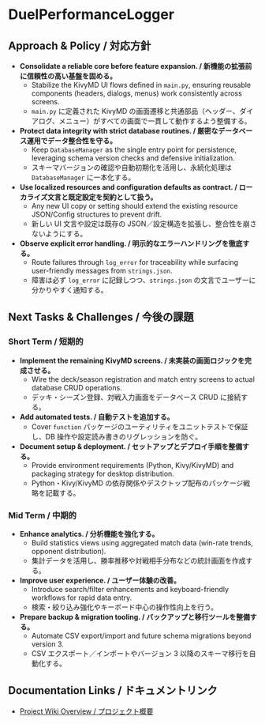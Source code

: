# DuelPerformanceLogger

## Approach & Policy / 対応方針
- **Consolidate a reliable core before feature expansion. / 新機能の拡張前に信頼性の高い基盤を固める。**
  - Stabilize the KivyMD UI flows defined in `main.py`, ensuring reusable components (headers, dialogs, menus) work consistently across screens.
  - `main.py` に定義された KivyMD の画面遷移と共通部品（ヘッダー、ダイアログ、メニュー）がすべての画面で一貫して動作するよう整備する。
- **Protect data integrity with strict database routines. / 厳密なデータベース運用でデータ整合性を守る。**
  - Keep `DatabaseManager` as the single entry point for persistence, leveraging schema version checks and defensive initialization.
  - スキーマバージョンの確認や自動初期化を活用し、永続化処理は `DatabaseManager` に一本化する。
- **Use localized resources and configuration defaults as contract. / ローカライズ文言と既定設定を契約として扱う。**
  - Any new UI copy or setting should extend the existing resource JSON/Config structures to prevent drift.
  - 新しい UI 文言や設定は既存の JSON／設定構造を拡張し、整合性を崩さないようにする。
- **Observe explicit error handling. / 明示的なエラーハンドリングを徹底する。**
  - Route failures through `log_error` for traceability while surfacing user-friendly messages from `strings.json`.
  - 障害は必ず `log_error` に記録しつつ、`strings.json` の文言でユーザーに分かりやすく通知する。

## Next Tasks & Challenges / 今後の課題
### Short Term / 短期的
- **Implement the remaining KivyMD screens. / 未実装の画面ロジックを完成させる。**
  - Wire the deck/season registration and match entry screens to actual database CRUD operations.
  - デッキ・シーズン登録、対戦入力画面をデータベース CRUD に接続する。
- **Add automated tests. / 自動テストを追加する。**
  - Cover `function` パッケージのユーティリティをユニットテストで保証し、DB 操作や設定読み書きのリグレッションを防ぐ。
- **Document setup & deployment. / セットアップとデプロイ手順を整備する。**
  - Provide environment requirements (Python, Kivy/KivyMD) and packaging strategy for desktop distribution.
  - Python・Kivy/KivyMD の依存関係やデスクトップ配布のパッケージ戦略を記載する。

### Mid Term / 中期的
- **Enhance analytics. / 分析機能を強化する。**
  - Build statistics views using aggregated match data (win-rate trends, opponent distribution).
  - 集計データを活用し、勝率推移や対戦相手分布などの統計画面を作成する。
- **Improve user experience. / ユーザー体験の改善。**
  - Introduce search/filter enhancements and keyboard-friendly workflows for rapid data entry.
  - 検索・絞り込み強化やキーボード中心の操作性向上を行う。
- **Prepare backup & migration tooling. / バックアップと移行ツールを整備する。**
  - Automate CSV export/import and future schema migrations beyond version 3.
  - CSV エクスポート／インポートやバージョン 3 以降のスキーマ移行を自動化する。

## Documentation Links / ドキュメントリンク
- [Project Wiki Overview / プロジェクト概要](docs/wiki/Overview.md)

